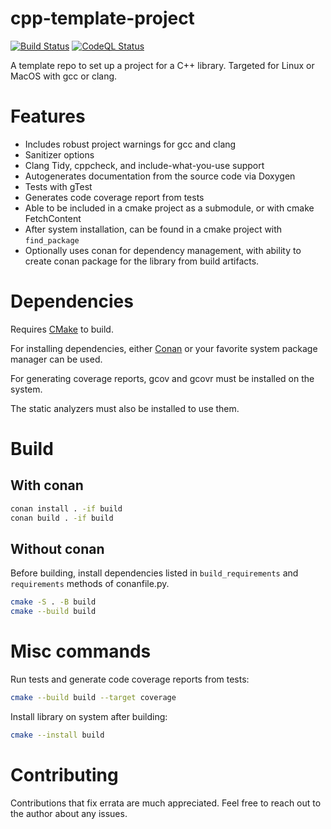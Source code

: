 # cpp-template-project

[![Build Status](https://github.com/ryan-dd/cpp-template-project/actions/workflows/build.yml/badge.svg)](https://github.com/ryan-dd/cpp-template-project/actions/workflows/build.yml)
[![CodeQL Status](https://github.com/ryan-dd/cpp-template-project/actions/workflows/codeql.yml/badge.svg)](https://github.com/ryan-dd/cpp-template-project/actions/workflows/codeql.yml)

A template repo to set up a project for a C++ library. Targeted for Linux or MacOS with gcc or clang.

# Features

- Includes robust project warnings for gcc and clang
- Sanitizer options
- Clang Tidy, cppcheck, and include-what-you-use support
- Autogenerates documentation from the source code via Doxygen
- Tests with gTest
- Generates code coverage report from tests
- Able to be included in a cmake project as a submodule, or with cmake FetchContent
- After system installation, can be found in a cmake project with `find_package`
- Optionally uses conan for dependency management, with ability to create conan package for the library from build artifacts.

# Dependencies

Requires [CMake](https://cmake.org) to build. 

For installing dependencies, either [Conan](https://conan.io) or your favorite system package manager can be used.

For generating coverage reports, gcov and gcovr must be installed on the system.

The static analyzers must also be installed to use them.

# Build

## With conan 

```bash
conan install . -if build
conan build . -if build
```

## Without conan

Before building, install dependencies listed in `build_requirements` and `requirements` methods of conanfile.py.

```bash
cmake -S . -B build
cmake --build build
```

# Misc commands

Run tests and generate code coverage reports from tests:

```bash
cmake --build build --target coverage
```

Install library on system after building:

```bash
cmake --install build
```

# Contributing

Contributions that fix errata are much appreciated. Feel free to reach out to the author about any issues.
